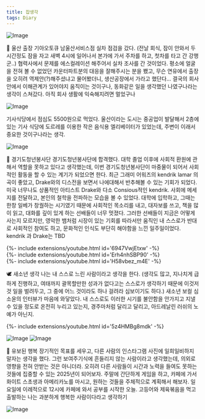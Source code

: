 ```yaml
---
title: 잡생각
tags: Diary
---
```


![Image](https://github.com/user-attachments/assets/d445780a-b918-4d8e-8ee6-e3856eec9202)

 🚗 울산 출장 
 기아오토큐 남울산서비스점 실차 점검을 갔다. (전날 회식, 잠이 안와서 두 시간정도 잠을 자고 새벽 4시에 일어나서 본가에 가서 주차를 하고, 첫차를 타고 간 강행군..) 협력사에서 문제를 에스컬레이션 해주어서 실차 조사를 간 것이었다. 평소에 얼굴을 전혀 볼 수 없었던 카운터파트분의 대응을 잘해주시는 분을 뵀고, 무슨 연유에서 출장을 오히려 역제안(?)해주셨냐고 물어봤더니, 생산공장에서 가라고 했단다... 결국의 회사 안에서 이해관계가 있어야지 움직이는 것이구나, 동화같은 일을 생각했던 나였구나라는 생각이 스쳐갔다. 아직 회사 생활에 익숙해지려면 멀었구나

![Image](https://github.com/user-attachments/assets/6810222d-ab8b-4e8b-b630-c2d04bb77b4c)

기사식당에서 점심도 5500원으로 먹었다. 울산이라는 도시는 중공업이 발달해서 2층에 있는 기사 식당에 도르레를 이용한 작은 음식용 엘리베이터가 있었는데, 주변이 이래서 중요한 것이구나라는 생각.

![Image](https://github.com/user-attachments/assets/480ba19f-71d9-4bde-9c60-2a65139702fc)

 📣 경기도청년봉사단
  경기도청년봉사단에 합격했다. 대학 졸업 이후에 사회적 환원에 관해서 역할을 못하고 있다고 생각했는데, 이번 경기도청년봉사단이 마중물이 되어서 사회적인 활동을 할 수 있는 계기가 되었으면 한다. 최근 그래미 어워즈의 kendrik lamar 의 곡이 좋았고, Drake와의 디스전을 보면서 나에대해서 반추해볼 수 있는 기회가 되었다. 미국 너무나도 상품적인 아티스트 Drake와 다소 Consious적인 kendrik. 사회에 메세지를 전달하고, 본인의 철학을 전파하는 모습을 볼 수 있었다.
 대학에 입학하고, 그때는 한창 일베가 창궐하는 시기였기 때문에 사회적인 목소리를 내고, 대자보를 쓰고, 책을 많이 읽고, 대화를 깊이 있게 하는 선배들이 너무 멋졌다. 그러한 선배들이 지금은 어떻게 사는지 모르지만, 영악한 뱀처럼 시장이 있는 기회를 따라서만 움직인 내 스스로가 반대로 사회적인 참여도 하고, 문화적인 인식도 부단히 해야함을 느낀 일주일이었다. kendrik 과 Drake는 TBD

 <div>{%- include extensions/youtube.html id='6947VwjEtxw' -%}</div>
<div>{%- include extensions/youtube.html id='Erh4nhSBP90' -%}</div>
<div>{%- include extensions/youtube.html id='H58vbez_m4E' -%}</div>

 🕊️ 새소년 생각
 나는 내 스스로 느린 사람이라고 생각을 한다. (생각도 많고, 지나치게 급하게 진행하고, 여태까지 괄목할만한 성과가 없다고는 스스로가 생각하기 때문에 이것저것 일을 벌려두고, 그 중에 어느 것이라도 하나 걸려라 심보이기도 하다.) 새소년 보컬 심소윤의 인터뷰가 마음에 와닿았다. 내 스스로도 이러한 시기를 불안함을 안가지고 지낼 수 있을 정도로 온전히 누리고 있는지, 경주마처럼 달리고 달리고, 아드레날린 러쉬의 노예가 아닌지.
 <div>{%- include extensions/youtube.html id='5z4HMBg8mdk' -%}</div>

![Image](https://github.com/user-attachments/assets/cec4e6c9-f44e-44be-8a32-c062a5106683)
![Image](https://github.com/user-attachments/assets/0bbb01a9-9207-4230-bf5e-954bce8cbc5d)

 👻 유보된 행복
 장기적인 목표를 세우고, 다른 사람의 인스타그램 사진에 일희일비하지 말자는 생각을 했다. 그런 보여주기식에 흔들리지 않는 사람이라고 생각했는데, 의외로 영향을 전혀 안받는 것은 아니더라. 오히려 다른 사람들이 시간과 노력을 들여도 못하는 것들에 집중할 수 있는 2025년이 되어보자.
 주말에 간단하게 게임을 하고, 카페에 가서 화이트 스초생과 아메리카노를 마시고, 원하는 것들을 주체적으로 계획해서 해보자. 일요일에 이례적으로 12시에 카페에 와서 공부를 시작한 오늘. 고등어와 제육볶음을 먹고 출발하는 나는 과분하게 행복한 사람이다라고 생각하기

![Image](https://github.com/user-attachments/assets/9162920f-4ac8-449d-9c8a-9678078453ed)
